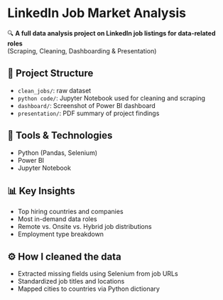 # LinkedIn Job Market Analysis

🔍 **A full data analysis project on LinkedIn job listings for data-related roles**  
(Scraping, Cleaning, Dashboarding & Presentation)

## 📁 Project Structure
- `clean_jobs/`: raw dataset
- `python code/`: Jupyter Notebook used for cleaning and scraping
- `dashboard/`: Screenshot of Power BI dashboard
- `presentation/`: PDF summary of project findings

## 🧰 Tools & Technologies
- Python (Pandas, Selenium)
- Power BI
- Jupyter Notebook

## 📊 Key Insights
- Top hiring countries and companies
- Most in-demand data roles
- Remote vs. Onsite vs. Hybrid job distributions
- Employment type breakdown

## ⚙️ How I cleaned the data
- Extracted missing fields using Selenium from job URLs
- Standardized job titles and locations
- Mapped cities to countries via Python dictionary

